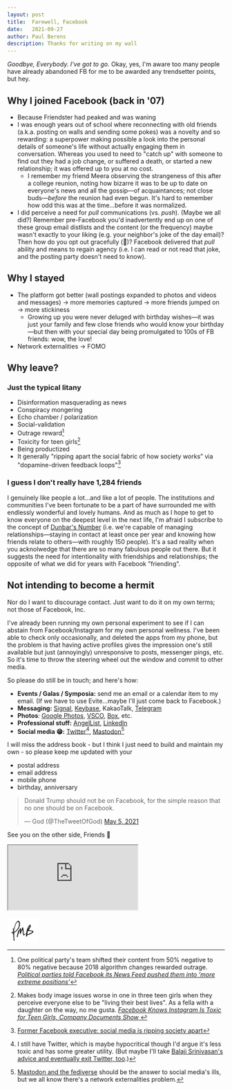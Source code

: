```yaml
---
layout: post
title:	Farewell, Facebook
date:	2021-09-27
author:	Paul Berens
description: Thanks for writing on my wall
---
```

*Goodbye, Everybody. I've got to go.* Okay, yes, I'm aware too many people have already abandoned FB for me to be awarded any trendsetter points, but hey.

## Why I joined Facebook (back in '07)
- Because Friendster had peaked and was waning
- I was enough years out of school where reconnecting with old friends (a.k.a. posting on walls and sending some pokes) was a novelty and so rewarding: a superpower making possible a look into the personal details of someone's life without actually engaging them in conversation. Whereas you used to need to "catch up" with someone to find out they had a job change, or suffered a death, or started a new relationship; it was offered up to you at no cost.
	- I remember my friend Meera observing the strangeness of this after a college reunion, noting how bizarre it was to be up to date on everyone's news and all the gossip—of acquaintances; not close buds—*before* the reunion had even begun. It's hard to remember how odd this was at the time...before it was normalized.
- I did perceive a need for *pull* communications (vs. *push*). (Maybe we all did?) Remember pre-Facebook you'd inadvertently end up on one of these group email distlists and the content (or the frequency) maybe wasn't exactly to your liking (e.g. your neighbor's joke of the day email)? Then how do you opt out gracefully (😬)? Facebook delivered that *pull* ability and means to regain agency (i.e. I can read or not read that joke, and the posting party doesn't need to know).

## Why I stayed
- The platform got better (wall postings expanded to photos and videos and messages) → more memories captured → more friends jumped on → more stickiness
	- Growing up you were never deluged with birthday wishes—it was just your family and few close friends who would know your birthday—but then with your special day being promulgated to 100s of FB friends: wow, the love!
- Network externalities → FOMO

## Why leave?

### Just the typical litany
- Disinformation masquerading as news
- Conspiracy mongering
- Echo chamber / polarization
- Social-validation
- Outrage reward[^1]
- Toxicity for teen girls[^2]
- Being productized
- It generally "ripping apart the social fabric of how society works" via "dopamine-driven feedback loops"[^3]

### I guess I don't really have 1,284 friends

I genuinely like people a lot...and like a lot of people. The institutions and communities I've been fortunate to be a part of have surrounded me with endlessly wonderful and lovely humans. And as much as I hope to get to know everyone on the deepest level in the next life, I'm afraid I subscribe to the concept of [Dunbar's Number](https://en.wikipedia.org/wiki/Dunbar%27s_number) (i.e. we're capable of managing relationships—staying in contact at least once per year and knowing how friends relate to others—with roughly 150 people). It's a sad reality when you acknolwedge that there are so many fabulous people out there. But it suggests the need for intentionality with friendships and relationships; the opposite of what we did for years with Facebook "friending".

[^1]: One political party's team shifted their content from 50% negative to 80% negative because 2018 algorithm changes rewarded outrage. *[Political parties told Facebook its News Feed pushed them into ‘more extreme positions’](https://www.theverge.com/2021/9/15/22675472/facebook-wsj-leaks-news-feed-social-media-politics-polarization)*

[^2]: Makes body image issues worse in one in three teen girls when they perceive everyone else to be "living their best lives". As a fella with a daughter on the way, no me gusta. *[Facebook Knows Instagram Is Toxic for Teen Girls, Company Documents Show
](https://www.wsj.com/articles/facebook-knows-instagram-is-toxic-for-teen-girls-company-documents-show-11631620739)*

[^3]: [Former Facebook executive: social media is ripping society apart](https://www.theguardian.com/technology/2017/dec/11/facebook-former-executive-ripping-society-apart)

## Not intending to become a hermit

Nor do I want to discourage contact. Just want to do it on my own terms; not those of Facebook, Inc.

I've already been running my own personal experiment to see if I can abstain from Facebook/Instagram for my own personal wellness. I've been able to check only occasionally, and deleted the apps from my phone, but the problem is that having active profiles gives the impression one's still available but just (annoyingly) unresponsive to posts, messenger pings, etc. So it's time to throw the steering wheel out the window and commit to other media.

So please do still be in touch; and here's how:
- **Events / Galas / Symposia:** send me an email or a calendar item to my email. (If we have to use Evite...maybe I'll just come back to Facebook.)
- **Messaging:** [Signal](https://signal.org/install), [Keybase](https://keybase.io/berens), KakaoTalk, [Telegram](https://t.me/berensp)
- **Photos**: [Google Photos](https://photos.google.com), [VSCO](https://vsco.co/berensp), [Box](https://box.com), etc.
- **Professional stuff:** [AngelList](https://angel.co/u/berens), [LinkedIn](https://www.linkedin.com/in/berensp/)
- **Social media 😁:** [Twitter](https://twitter.com/berensp)[^4], [Mastodon](https://mastodon.social/@berens)[^5]

[^4]: I still have Twitter, which is maybe hypocritical though I'd argue it's less toxic and has some greater utility. (But maybe I'll take [Balaji Srinivasan's advice and eventually exit Twitter, too](https://balajis.com/how-to-gradually-exit-twitter/).)

[^5]: [Mastodon and the fediverse](https://www.nytimes.com/2018/03/28/technology/social-media-privacy.html) should be the answer to social media's ills, but we all know there's a network externalities problem.

I will miss the address book - but I think I just need to build and maintain my own - so please keep me updated with your
- postal address
- email address
- mobile phone
- birthday, anniversary

<blockquote class="twitter-tweet"><p lang="en" dir="ltr">Donald Trump should not be on Facebook, for the simple reason that no one should be on Facebook.</p>&mdash; God (@TheTweetOfGod) <a href="https://twitter.com/TheTweetOfGod/status/1390023892048113666?ref_src=twsrc%5Etfw">May 5, 2021</a></blockquote> <script async src="https://platform.twitter.com/widgets.js" charset="utf-8"></script>

See you on the other side, Friends 👋

<div class="plyr__video-embed" id="player">
  <iframe
    src="https://www.youtube.com/embed/pPn2zH_8OmY?origin=https://plyr.io&amp;iv_load_policy=3&amp;modestbranding=1&amp;playsinline=1&amp;showinfo=0&amp;rel=0&amp;enablejsapi=1"
    allowfullscreen
    allowtransparency
    allow="autoplay"
  ></iframe>
</div>


![initials](/assets/images/initials.pmb.71.56.png)